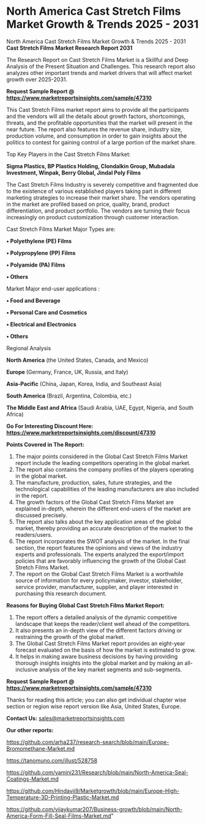 # North America Cast Stretch Films Market Growth & Trends 2025 - 2031
North America Cast Stretch Films Market Growth & Trends 2025 - 2031
<strong>Cast Stretch Films Market Research Report 2031</strong>

The Research Report on Cast Stretch Films Market is a Skillful and Deep Analysis of the Present Situation and Challenges. This research report also analyzes other important trends and market drivers that will affect market growth over 2025-2031.

<strong>Request Sample Report @ <a href=https://www.marketreportsinsights.com/sample/47310>https://www.marketreportsinsights.com/sample/47310</a></strong>

This Cast Stretch Films market report aims to provide all the participants and the vendors will all the details about growth factors, shortcomings, threats, and the profitable opportunities that the market will present in the near future. The report also features the revenue share, industry size, production volume, and consumption in order to gain insights about the politics to contest for gaining control of a large portion of the market share.

Top Key Players in the Cast Stretch Films Market:

<strong>Sigma Plastics, BP Plastics Holding, Clondalkin Group, Mubadala Investment, Winpak, Berry Global, Jindal Poly Films</strong>

The Cast Stretch Films Industry is severely competitive and fragmented due to the existence of various established players taking part in different marketing strategies to increase their market share. The vendors operating in the market are profiled based on price, quality, brand, product differentiation, and product portfolio. The vendors are turning their focus increasingly on product customization through customer interaction.

Cast Stretch Films Market Major Types are:

<strong>•  Polyethylene (PE) Films

•  Polypropylene (PP) Films

•  Polyamide (PA) Films

•  Others</strong>

Market Major end-user applications :

<strong>•  Food and Beverage

•  Personal Care and Cosmetics

•  Electrical and Electronics

•  Others</strong>

Regional Analysis

</u><strong><b>North America</b></strong> (the United States, Canada, and Mexico)

<strong><b>Europe </b></strong>(Germany, France, UK, Russia, and Italy)

<strong><b>Asia-Pacific</b></strong> (China, Japan, Korea, India, and Southeast Asia)

<strong><b>South America</b></strong> (Brazil, Argentina, Colombia, etc.)

<strong><b>The Middle East and Africa</b></strong> (Saudi Arabia, UAE, Egypt, Nigeria, and South Africa)

<strong>Go For Interesting Discount Here: <a href=https://www.marketreportsinsights.com/discount/47310>https://www.marketreportsinsights.com/discount/47310</a></strong>

<strong>Points Covered in The Report:</strong>
<ol>
  <li>The major points considered in the Global Cast Stretch Films Market report include the leading competitors operating in the global market.</li>
  <li>The report also contains the company profiles of the players operating in the global market.</li>
  <li>The manufacture, production, sales, future strategies, and the technological capabilities of the leading manufacturers are also included in the report.</li>
  <li>The growth factors of the Global Cast Stretch Films Market are explained in-depth, wherein the different end-users of the market are discussed precisely.</li>
  <li>The report also talks about the key application areas of the global market, thereby providing an accurate description of the market to the readers/users.</li>
  <li>The report incorporates the SWOT analysis of the market. In the final section, the report features the opinions and views of the industry experts and professionals. The experts analyzed the export/import policies that are favorably influencing the growth of the Global Cast Stretch Films Market.</li>
  <li>The report on the Global Cast Stretch Films Market is a worthwhile source of information for every policymaker, investor, stakeholder, service provider, manufacturer, supplier, and player interested in purchasing this research document.</li>
</ol>
<strong>Reasons for Buying Global Cast Stretch Films Market Report:</strong>

<ol>
  <li>The report offers a detailed analysis of the dynamic competitive landscape that keeps the reader/client well ahead of the competitors.</li>
  <li>It also presents an in-depth view of the different factors driving or restraining the growth of the global market.</li>
  <li>The Global Cast Stretch Films Market report provides an eight-year forecast evaluated on the basis of how the market is estimated to grow.</li>
  <li>It helps in making aware business decisions by having providing thorough insights insights into the global market and by making an all-inclusive analysis of the key market segments and sub-segments.</li>
</ol>
<strong>Request Sample Report @ <a href=https://www.marketreportsinsights.com/sample/47310>https://www.marketreportsinsights.com/sample/47310</a></strong>


Thanks for reading this article; you can also get individual chapter wise section or region wise report version like Asia, United States, Europe.

<strong>Contact Us:</strong>
sales@marketreportsinsights.com

<strong>Our other reports:</strong>

<a href=https://github.com/arha237/research-search/blob/main/Europe-Bromomethane-Market.md>https://github.com/arha237/research-search/blob/main/Europe-Bromomethane-Market.md</a>

<a href=https://tanomuno.com/illust/528758>https://tanomuno.com/illust/528758</a>

<a href=https://github.com/yamini231/Research/blob/main/North-America-Seal-Coatings-Market.md>https://github.com/yamini231/Research/blob/main/North-America-Seal-Coatings-Market.md</a>

<a href=https://github.com/Hindavii9/Marketgrowth/blob/main/Europe-High-Temperature-3D-Printing-Plastic-Market.md>https://github.com/Hindavii9/Marketgrowth/blob/main/Europe-High-Temperature-3D-Printing-Plastic-Market.md</a>

<a href=https://github.com/vijaykumar207/Business-growth/blob/main/North-America-Form-Fill-Seal-Films-Market.md>https://github.com/vijaykumar207/Business-growth/blob/main/North-America-Form-Fill-Seal-Films-Market.md</a>"
